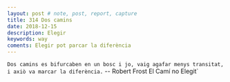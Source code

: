 ```yaml
---
layout: post # note, post, report, capture
title: 314 Dos camins
date: 2018-12-15
description: Elegir
keywords: way
coments: Elegir pot parcar la diferència
---
```


``
Dos camins es bifurcaben en un bosc
i jo, vaig agafar menys transitat,
i axiò va marcar la diferència.
``
-- Robert Frost
El Camí no Elegit`
